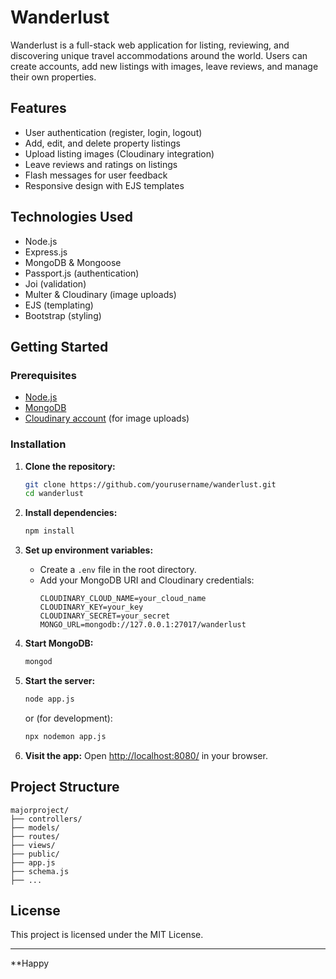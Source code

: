 # Wanderlust

Wanderlust is a full-stack web application for listing, reviewing, and discovering unique travel accommodations around the world. Users can create accounts, add new listings with images, leave reviews, and manage their own properties.

## Features

- User authentication (register, login, logout)
- Add, edit, and delete property listings
- Upload listing images (Cloudinary integration)
- Leave reviews and ratings on listings
- Flash messages for user feedback
- Responsive design with EJS templates

## Technologies Used

- Node.js
- Express.js
- MongoDB & Mongoose
- Passport.js (authentication)
- Joi (validation)
- Multer & Cloudinary (image uploads)
- EJS (templating)
- Bootstrap (styling)

## Getting Started

### Prerequisites

- [Node.js](https://nodejs.org/)
- [MongoDB](https://www.mongodb.com/)
- [Cloudinary account](https://cloudinary.com/) (for image uploads)

### Installation

1. **Clone the repository:**
   ```bash
   git clone https://github.com/yourusername/wanderlust.git
   cd wanderlust
   ```

2. **Install dependencies:**
   ```bash
   npm install
   ```

3. **Set up environment variables:**
   - Create a `.env` file in the root directory.
   - Add your MongoDB URI and Cloudinary credentials:
     ```
     CLOUDINARY_CLOUD_NAME=your_cloud_name
     CLOUDINARY_KEY=your_key
     CLOUDINARY_SECRET=your_secret
     MONGO_URL=mongodb://127.0.0.1:27017/wanderlust
     ```

4. **Start MongoDB:**
   ```bash
   mongod
   ```

5. **Start the server:**
   ```bash
   node app.js
   ```
   or (for development):
   ```bash
   npx nodemon app.js
   ```

6. **Visit the app:**
   Open [http://localhost:8080/](http://localhost:8080/) in your browser.

## Project Structure

```
majorproject/
├── controllers/
├── models/
├── routes/
├── views/
├── public/
├── app.js
├── schema.js
├── ...
```

## License

This project is licensed under the MIT License.

---

**Happy
